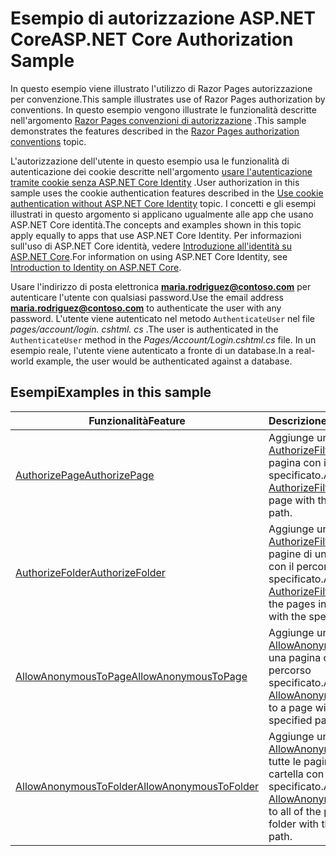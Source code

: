 # <a name="aspnet-core-authorization-sample"></a><span data-ttu-id="2523c-101">Esempio di autorizzazione ASP.NET Core</span><span class="sxs-lookup"><span data-stu-id="2523c-101">ASP.NET Core Authorization Sample</span></span>

<span data-ttu-id="2523c-102">In questo esempio viene illustrato l'utilizzo di Razor Pages autorizzazione per convenzione.</span><span class="sxs-lookup"><span data-stu-id="2523c-102">This sample illustrates use of Razor Pages authorization by conventions.</span></span> <span data-ttu-id="2523c-103">In questo esempio vengono illustrate le funzionalità descritte nell'argomento [Razor Pages convenzioni di autorizzazione](https://docs.microsoft.com/aspnet/core/security/authorization/razor-pages-authorization) .</span><span class="sxs-lookup"><span data-stu-id="2523c-103">This sample demonstrates the features described in the [Razor Pages authorization conventions](https://docs.microsoft.com/aspnet/core/security/authorization/razor-pages-authorization) topic.</span></span>

<span data-ttu-id="2523c-104">L'autorizzazione dell'utente in questo esempio usa le funzionalità di autenticazione dei cookie descritte nell'argomento [usare l'autenticazione tramite cookie senza ASP.NET Core Identity](https://docs.microsoft.com/aspnet/core/security/authentication/cookie) .</span><span class="sxs-lookup"><span data-stu-id="2523c-104">User authorization in this sample uses the cookie authentication features described in the [Use cookie authentication without ASP.NET Core Identity](https://docs.microsoft.com/aspnet/core/security/authentication/cookie) topic.</span></span> <span data-ttu-id="2523c-105">I concetti e gli esempi illustrati in questo argomento si applicano ugualmente alle app che usano ASP.NET Core identità.</span><span class="sxs-lookup"><span data-stu-id="2523c-105">The concepts and examples shown in this topic apply equally to apps that use ASP.NET Core Identity.</span></span> <span data-ttu-id="2523c-106">Per informazioni sull'uso di ASP.NET Core identità, vedere [Introduzione all'identità su ASP.NET Core](https://docs.microsoft.com/aspnet/core/security/authentication/identity).</span><span class="sxs-lookup"><span data-stu-id="2523c-106">For information on using ASP.NET Core Identity, see [Introduction to Identity on ASP.NET Core](https://docs.microsoft.com/aspnet/core/security/authentication/identity).</span></span>

<span data-ttu-id="2523c-107">Usare l'indirizzo di posta elettronica **maria.rodriguez@contoso.com** per autenticare l'utente con qualsiasi password.</span><span class="sxs-lookup"><span data-stu-id="2523c-107">Use the email address **maria.rodriguez@contoso.com** to authenticate the user with any password.</span></span> <span data-ttu-id="2523c-108">L'utente viene autenticato nel metodo `AuthenticateUser` nel file *pages/account/login. cshtml. cs* .</span><span class="sxs-lookup"><span data-stu-id="2523c-108">The user is authenticated in the `AuthenticateUser` method in the *Pages/Account/Login.cshtml.cs* file.</span></span> <span data-ttu-id="2523c-109">In un esempio reale, l'utente viene autenticato a fronte di un database.</span><span class="sxs-lookup"><span data-stu-id="2523c-109">In a real-world example, the user would be authenticated against a database.</span></span>

## <a name="examples-in-this-sample"></a><span data-ttu-id="2523c-110">Esempi</span><span class="sxs-lookup"><span data-stu-id="2523c-110">Examples in this sample</span></span>

| <span data-ttu-id="2523c-111">Funzionalità</span><span class="sxs-lookup"><span data-stu-id="2523c-111">Feature</span></span> | <span data-ttu-id="2523c-112">Descrizione</span><span class="sxs-lookup"><span data-stu-id="2523c-112">Description</span></span> |
| --- | --- |
| [<span data-ttu-id="2523c-113">AuthorizePage</span><span class="sxs-lookup"><span data-stu-id="2523c-113">AuthorizePage</span></span>](https://docs.microsoft.com/dotnet/api/microsoft.extensions.dependencyinjection.pageconventioncollectionextensions.authorizepage) | <span data-ttu-id="2523c-114">Aggiunge un [AuthorizeFilter](https://docs.microsoft.com/dotnet/api/microsoft.aspnetcore.mvc.authorization.authorizefilter) alla pagina con il percorso specificato.</span><span class="sxs-lookup"><span data-stu-id="2523c-114">Adds an [AuthorizeFilter](https://docs.microsoft.com/dotnet/api/microsoft.aspnetcore.mvc.authorization.authorizefilter) to the page with the specified path.</span></span> |
| [<span data-ttu-id="2523c-115">AuthorizeFolder</span><span class="sxs-lookup"><span data-stu-id="2523c-115">AuthorizeFolder</span></span>](https://docs.microsoft.com/dotnet/api/microsoft.extensions.dependencyinjection.pageconventioncollectionextensions.authorizefolder) | <span data-ttu-id="2523c-116">Aggiunge un [AuthorizeFilter](https://docs.microsoft.com/dotnet/api/microsoft.aspnetcore.mvc.authorization.authorizefilter) a tutte le pagine di una cartella con il percorso specificato.</span><span class="sxs-lookup"><span data-stu-id="2523c-116">Adds an [AuthorizeFilter](https://docs.microsoft.com/dotnet/api/microsoft.aspnetcore.mvc.authorization.authorizefilter) to all of the pages in a folder with the specified path.</span></span> |
| [<span data-ttu-id="2523c-117">AllowAnonymousToPage</span><span class="sxs-lookup"><span data-stu-id="2523c-117">AllowAnonymousToPage</span></span>](https://docs.microsoft.com/dotnet/api/microsoft.extensions.dependencyinjection.pageconventioncollectionextensions.allowanonymoustopage) | <span data-ttu-id="2523c-118">Aggiunge un [AllowAnonymousFilter](https://docs.microsoft.com/dotnet/api/microsoft.aspnetcore.mvc.authorization.allowanonymousfilter) a una pagina con il percorso specificato.</span><span class="sxs-lookup"><span data-stu-id="2523c-118">Adds an [AllowAnonymousFilter](https://docs.microsoft.com/dotnet/api/microsoft.aspnetcore.mvc.authorization.allowanonymousfilter) to a page with the specified path.</span></span> |
| [<span data-ttu-id="2523c-119">AllowAnonymousToFolder</span><span class="sxs-lookup"><span data-stu-id="2523c-119">AllowAnonymousToFolder</span></span>](https://docs.microsoft.com/dotnet/api/microsoft.extensions.dependencyinjection.pageconventioncollectionextensions.allowanonymoustofolder) | <span data-ttu-id="2523c-120">Aggiunge un [AllowAnonymousFilter](https://docs.microsoft.com/dotnet/api/microsoft.aspnetcore.mvc.authorization.allowanonymousfilter) a tutte le pagine di una cartella con il percorso specificato.</span><span class="sxs-lookup"><span data-stu-id="2523c-120">Adds an [AllowAnonymousFilter](https://docs.microsoft.com/dotnet/api/microsoft.aspnetcore.mvc.authorization.allowanonymousfilter) to all of the pages in a folder with the specified path.</span></span> |
